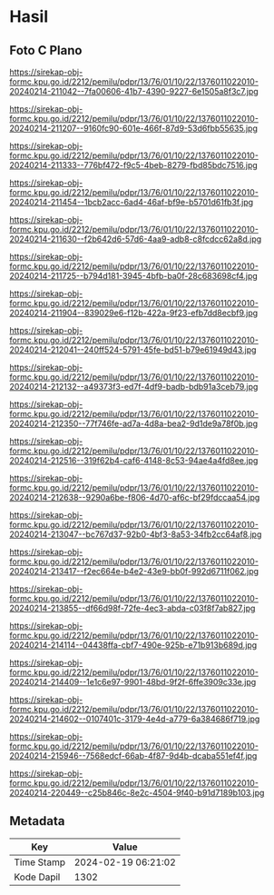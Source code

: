 # Hasil

## Foto C Plano

https://sirekap-obj-formc.kpu.go.id/2212/pemilu/pdpr/13/76/01/10/22/1376011022010-20240214-211042--7fa00606-41b7-4390-9227-6e1505a8f3c7.jpg

https://sirekap-obj-formc.kpu.go.id/2212/pemilu/pdpr/13/76/01/10/22/1376011022010-20240214-211207--9160fc90-601e-466f-87d9-53d6fbb55635.jpg

https://sirekap-obj-formc.kpu.go.id/2212/pemilu/pdpr/13/76/01/10/22/1376011022010-20240214-211333--776bf472-f9c5-4beb-8279-fbd85bdc7516.jpg

https://sirekap-obj-formc.kpu.go.id/2212/pemilu/pdpr/13/76/01/10/22/1376011022010-20240214-211454--1bcb2acc-6ad4-46af-bf9e-b5701d61fb3f.jpg

https://sirekap-obj-formc.kpu.go.id/2212/pemilu/pdpr/13/76/01/10/22/1376011022010-20240214-211630--f2b642d6-57d6-4aa9-adb8-c8fcdcc62a8d.jpg

https://sirekap-obj-formc.kpu.go.id/2212/pemilu/pdpr/13/76/01/10/22/1376011022010-20240214-211725--b794d181-3945-4bfb-ba0f-28c683698cf4.jpg

https://sirekap-obj-formc.kpu.go.id/2212/pemilu/pdpr/13/76/01/10/22/1376011022010-20240214-211904--839029e6-f12b-422a-9f23-efb7dd8ecbf9.jpg

https://sirekap-obj-formc.kpu.go.id/2212/pemilu/pdpr/13/76/01/10/22/1376011022010-20240214-212041--240ff524-5791-45fe-bd51-b79e61949d43.jpg

https://sirekap-obj-formc.kpu.go.id/2212/pemilu/pdpr/13/76/01/10/22/1376011022010-20240214-212132--a49373f3-ed7f-4df9-badb-bdb91a3ceb79.jpg

https://sirekap-obj-formc.kpu.go.id/2212/pemilu/pdpr/13/76/01/10/22/1376011022010-20240214-212350--77f746fe-ad7a-4d8a-bea2-9d1de9a78f0b.jpg

https://sirekap-obj-formc.kpu.go.id/2212/pemilu/pdpr/13/76/01/10/22/1376011022010-20240214-212516--319f62b4-caf6-4148-8c53-94ae4a4fd8ee.jpg

https://sirekap-obj-formc.kpu.go.id/2212/pemilu/pdpr/13/76/01/10/22/1376011022010-20240214-212638--9290a6be-f806-4d70-af6c-bf29fdccaa54.jpg

https://sirekap-obj-formc.kpu.go.id/2212/pemilu/pdpr/13/76/01/10/22/1376011022010-20240214-213047--bc767d37-92b0-4bf3-8a53-34fb2cc64af8.jpg

https://sirekap-obj-formc.kpu.go.id/2212/pemilu/pdpr/13/76/01/10/22/1376011022010-20240214-213417--f2ec664e-b4e2-43e9-bb0f-992d6711f062.jpg

https://sirekap-obj-formc.kpu.go.id/2212/pemilu/pdpr/13/76/01/10/22/1376011022010-20240214-213855--df66d98f-72fe-4ec3-abda-c03f8f7ab827.jpg

https://sirekap-obj-formc.kpu.go.id/2212/pemilu/pdpr/13/76/01/10/22/1376011022010-20240214-214114--04438ffa-cbf7-490e-925b-e71b913b689d.jpg

https://sirekap-obj-formc.kpu.go.id/2212/pemilu/pdpr/13/76/01/10/22/1376011022010-20240214-214409--1e1c6e97-9901-48bd-9f2f-6ffe3909c33e.jpg

https://sirekap-obj-formc.kpu.go.id/2212/pemilu/pdpr/13/76/01/10/22/1376011022010-20240214-214602--0107401c-3179-4e4d-a779-6a384686f719.jpg

https://sirekap-obj-formc.kpu.go.id/2212/pemilu/pdpr/13/76/01/10/22/1376011022010-20240214-215946--7568edcf-66ab-4f87-9d4b-dcaba551ef4f.jpg

https://sirekap-obj-formc.kpu.go.id/2212/pemilu/pdpr/13/76/01/10/22/1376011022010-20240214-220449--c25b846c-8e2c-4504-9f40-b91d7189b103.jpg


## Metadata

| Key        | Value               |
| ---------- | ------------------- |
| Time Stamp | 2024-02-19 06:21:02 |
| Kode Dapil | 1302                |




